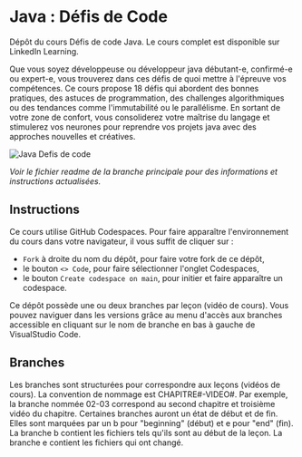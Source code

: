 # Java : Défis de Code
Dépôt du cours Défis de code Java. Le cours complet est disponible sur LinkedIn Learning.

Que vous soyez développeuse ou développeur java débutant-e, confirmé-e ou expert-e, vous trouverez dans ces défis de quoi mettre à l'épreuve vos compétences. Ce cours propose 18 défis qui abordent des bonnes pratiques, des astuces de programmation, des challenges algorithmiques ou des tendances comme l'immutabilité ou le parallélisme. En sortant de votre zone de confort, vous consoliderez votre maîtrise du langage et stimulerez vos neurones pour reprendre vos projets java avec des approches nouvelles et créatives.

![Java Defis de code][lil-thumbnail-url] 

_Voir le fichier readme de la branche principale pour des informations et instructions actualisées._

## Instructions

Ce cours utilise GitHub Codespaces. Pour faire apparaître l'environnement du cours dans votre navigateur, il vous suffit de cliquer sur :
- `Fork` à droite du nom du dépôt, pour faire votre fork de ce dépôt,
- le bouton `<> Code`, pour faire sélectionner l'onglet Codespaces,
- le bouton `Create codespace on main`, pour initier et faire apparaître un codespace.

Ce dépôt possède une ou deux branches par leçon (vidéo de cours). Vous pouvez naviguer dans les versions grâce au menu d'accès aux branches accessible en cliquant sur le nom de branche en bas à gauche de VisualStudio Code.

## Branches

Les branches sont structurées pour correspondre aux leçons (vidéos de cours). La convention de nommage est CHAPITRE#-VIDEO#. Par exemple, la branche nommée 02-03 correspond au second chapitre et troisième vidéo du chapitre. 
Certaines branches auront un état de début et de fin. Elles sont marquées par un b pour "beginning" (début) et e pour "end" (fin). La branche b contient les fichiers tels qu'ils sont au début de la leçon. La branche e contient les fichiers qui ont changé.


[lil-course-url]: https://www.linkedin.com/learning/java-defis-code-2841480-cs
[lil-thumbnail-url]: https://cdn.lynda.com/course/2825378/2825378-1584377756312-16x9.jpg
